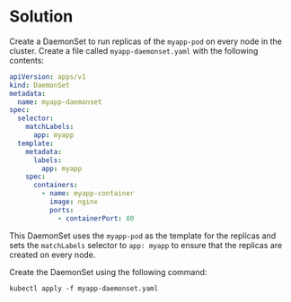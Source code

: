 # Solution

Create a DaemonSet to run replicas of the `myapp-pod` on every node in the cluster. Create a file called `myapp-daemonset.yaml` with the following contents:

```yaml
apiVersion: apps/v1
kind: DaemonSet
metadata:
  name: myapp-daemonset
spec:
  selector:
    matchLabels:
      app: myapp
  template:
    metadata:
      labels:
        app: myapp
    spec:
      containers:
        - name: myapp-container
          image: nginx
          ports:
            - containerPort: 80
```

This DaemonSet uses the `myapp-pod` as the template for the replicas and sets the `matchLabels` selector to `app: myapp` to ensure that the replicas are created on every node.

Create the DaemonSet using the following command:

```shell
kubectl apply -f myapp-daemonset.yaml
```
